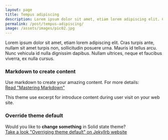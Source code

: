 ```yaml
---
layout: page
title: Tempus adipiscing
description: Lorem ipsum dolor sit amet, etiam lorem adipiscing elit. Cras turpis ante, nullam sit amet turpis non, sollicitudin posuere urna. Mauris id tellus arcu. Nunc vehicula id nulla dignissim dapibus. Nullam ultrices, neque et faucibus viverra, ex nulla cursus.
permalink: /post/tempus-adipiscing/
image: /assets/images/pic02.jpg
---
```

Lorem ipsum dolor sit amet, etiam lorem adipiscing elit. Cras turpis ante, nullam sit amet turpis non, sollicitudin posuere urna. Mauris id tellus arcu. Nunc vehicula id nulla dignissim dapibus. Nullam ultrices, neque et faucibus viverra, ex nulla cursus.

### Markdown to create content
Use markdown to create your amazing content. For more details:  
[Read "Mastering Markdown"](https://guides.github.com/features/mastering-markdown/)

This theme use excerpt for introduce content during user visit on your web site.

### Override theme default
Would you like to **change something** in Solid state theme?  
[Take a look "Overriging theme default" on Jekyllrb website](https://jekyllrb.com/docs/themes/#overriding-theme-defaults)